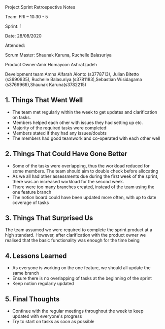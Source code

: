 Project Sprint Retrospective Notes

Team: FRI – 10:30 - 5

Sprint: 1

Date: 28/08/2020

Attended:

Scrum Master: Shaunak Karuna, Ruchelle Balasuriya

Product Owner:Amir Homayoon Ashrafzadeh

Development team:Amna Alfarah Alonto (s3778713), Julian Bitetto (s3690935), Ruchelle Balasuriya (s3781183),Sebastian Wisidagama (s3769969),Shaunak Karuna(s3782215)

## 1. Things That Went Well

- The team met regularly within the week to get updates and clarification on tasks.
- Members helped each other with issues they had setting up etc.
- Majority of the required tasks were completed
- Members stated if they had any issues/doubts
- The members had good teamwork and co-operated with each other well

## 2. Things That Could Have Gone Better

- Some of the tasks were overlapping, thus the workload reduced for some members. The team should aim to double check before allocating
- As we all had other assessments due during the first week of the sprint, there was an increased workload for the second week.
- There were too many branches created, instead of the team using the one feature branch
- The notion board could have been updated more often, with up to date coverage of tasks

## 3. Things That Surprised Us

The team assumed we were required to complete the sprint product at a high standard. However, after clarification with the product owner we realised that the basic functionality was enough for the time being

## 4. Lessons Learned

- As everyone is working on the one feature, we should all update the same branch
- Ensure there is no overlapping of tasks at the beginning of the sprint
- Keep notion regularly updated

## 5. Final Thoughts

- Continue with the regular meetings throughout the week to keep updated with everyone's progress
- Try to start on tasks as soon as possible